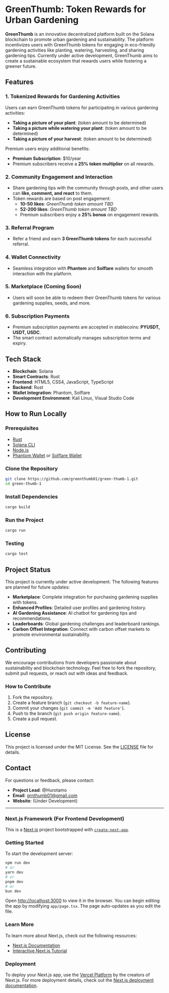 # GreenThumb: Token Rewards for Urban Gardening

**GreenThumb** is an innovative decentralized platform built on the Solana blockchain to promote urban gardening and sustainability. The platform incentivizes users with GreenThumb tokens for engaging in eco-friendly gardening activities like planting, watering, harvesting, and sharing gardening tips. Currently under active development, GreenThumb aims to create a sustainable ecosystem that rewards users while fostering a greener future.

## Features

### 1. Tokenized Rewards for Gardening Activities
Users can earn GreenThumb tokens for participating in various gardening activities:
- **Taking a picture of your plant**: (token amount to be determined)
- **Taking a picture while watering your plant**: (token amount to be determined)
- **Taking a picture of your harvest**: (token amount to be determined)

Premium users enjoy additional benefits:
- **Premium Subscription**: $10/year
- Premium subscribers receive a **25% token multiplier** on all rewards.

### 2. Community Engagement and Interaction
- Share gardening tips with the community through posts, and other users can **like, comment, and react** to them.
- Token rewards are based on post engagement:
  - **10-50 likes**: *GreenThumb token amount TBD*
  - **52-200 likes**: *GreenThumb token amount TBD*
  - Premium subscribers enjoy a **25% bonus** on engagement rewards.

### 3. Referral Program
- Refer a friend and earn **3 GreenThumb tokens** for each successful referral.

### 4. Wallet Connectivity
- Seamless integration with **Phantom** and **Solflare** wallets for smooth interaction with the platform.

### 5. Marketplace (Coming Soon)
- Users will soon be able to redeem their GreenThumb tokens for various gardening supplies, seeds, and more.

### 6. Subscription Payments
- Premium subscription payments are accepted in stablecoins: **PYUSDT, USDT, USDC**.
- The smart contract automatically manages subscription terms and expiry.

## Tech Stack

- **Blockchain**: Solana
- **Smart Contracts**: Rust
- **Frontend**: HTML5, CSS4, JavaScript, TypeScript
- **Backend**: Rust
- **Wallet Integration**: Phantom, Solflare
- **Development Environment**: Kali Linux, Visual Studio Code

## How to Run Locally

### Prerequisites
- [Rust](https://www.rust-lang.org/tools/install)
- [Solana CLI](https://docs.solana.com/cli/install-solana-cli-tools)
- [Node.js](https://nodejs.org/)
- [Phantom Wallet](https://phantom.app/) or [Solflare Wallet](https://solflare.com/)

### Clone the Repository
```bash
git clone https://github.com/greenthumb01/green-thumb-1.git
cd green-thumb-1
```

### Install Dependencies
```bash
cargo build
```

### Run the Project
```bash
cargo run
```

### Testing
```bash
cargo test
```

## Project Status

This project is currently under active development. The following features are planned for future updates:
- **Marketplace**: Complete integration for purchasing gardening supplies with tokens.
- **Enhanced Profiles**: Detailed user profiles and gardening history.
- **AI Gardening Assistance**: AI chatbot for gardening tips and recommendations.
- **Leaderboards**: Global gardening challenges and leaderboard rankings.
- **Carbon Offset Integration**: Connect with carbon offset markets to promote environmental sustainability.

## Contributing

We encourage contributions from developers passionate about sustainability and blockchain technology. Feel free to fork the repository, submit pull requests, or reach out with ideas and feedback.

### How to Contribute
1. Fork the repository.
2. Create a feature branch (`git checkout -b feature-name`).
3. Commit your changes (`git commit -m 'Add feature'`).
4. Push to the branch (`git push origin feature-name`).
5. Create a pull request.

## License

This project is licensed under the MIT License. See the [LICENSE](LICENSE) file for details.

## Contact

For questions or feedback, please contact:

- **Project Lead**: @Hurotamo
- **Email**: grnthumb01@gmail.com
- **Website**: (Under Development)

---

### Next.js Framework (For Frontend Development)

This is a [Next.js](https://nextjs.org/) project bootstrapped with [`create-next-app`](https://github.com/vercel/next.js/tree/canary/packages/create-next-app).

### Getting Started

To start the development server:

```bash
npm run dev
# or
yarn dev
# or
pnpm dev
# or
bun dev
```

Open [http://localhost:3000](http://localhost:3000) to view it in the browser. You can begin editing the app by modifying `app/page.tsx`. The page auto-updates as you edit the file.

### Learn More

To learn more about Next.js, check out the following resources:
- [Next.js Documentation](https://nextjs.org/docs)
- [Interactive Next.js Tutorial](https://nextjs.org/learn)

### Deployment

To deploy your Next.js app, use the [Vercel Platform](https://vercel.com/new?utm_medium=default-template&filter=next.js&utm_source=create-next-app&utm_campaign=create-next-app-readme) by the creators of Next.js. For more deployment details, check out the [Next.js deployment documentation](https://nextjs.org/docs/deployment).

